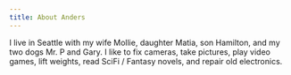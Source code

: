 ```yaml
---
title: About Anders
---
```


I live in Seattle with my wife Mollie, daughter Matia, son Hamilton, and my two dogs Mr. P and Gary. I like to fix cameras, take pictures, play video games, lift weights, read SciFi / Fantasy novels, and repair old electronics.



